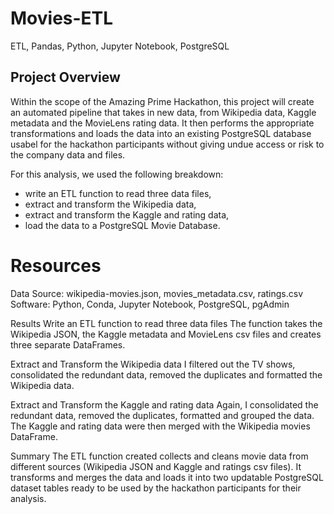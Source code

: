 # Movies-ETL
ETL, Pandas, Python, Jupyter Notebook, PostgreSQL

## Project Overview
Within the scope of the Amazing Prime Hackathon, this project will create an automated pipeline that takes in new data, from Wikipedia data, Kaggle metadata and the MovieLens rating data. It then performs the appropriate transformations and loads the data into an existing PostgreSQL database usabel for the hackathon participants without giving undue access or risk to the company data and files.

For this analysis, we used the following breakdown:

- write an ETL function to read three data files,
- extract and transform the Wikipedia data,
- extract and transform the Kaggle and rating data,
- load the data to a PostgreSQL Movie Database.

# Resources
Data Source: wikipedia-movies.json, movies_metadata.csv, ratings.csv
Software: Python, Conda, Jupyter Notebook, PostgreSQL, pgAdmin

Results
Write an ETL function to read three data files
The function takes the Wikipedia JSON, the Kaggle metadata and MovieLens csv files and creates three separate DataFrames.

Extract and Transform the Wikipedia data
I filtered out the TV shows, consolidated the redundant data, removed the duplicates and formatted the Wikipedia data.

Extract and Transform the Kaggle and rating data
Again, I consolidated the redundant data, removed the duplicates, formatted and grouped the data.
The Kaggle and rating data were then merged with the Wikipedia movies DataFrame.

Summary
The ETL function created collects and cleans movie data from different sources (Wikipedia JSON and Kaggle and ratings csv files). It transforms and merges the data and loads it into two updatable PostgreSQL dataset tables ready to be used by the hackathon participants for their analysis.
